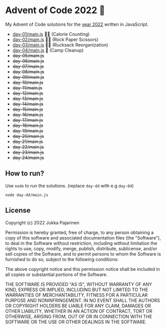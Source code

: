 # Advent of Code 2022 🎄

My Advent of Code solutions for the [year 2022](https://adventofcode.com/2022) written in JavaScript.

- [day-01/main.js](./day-01/main.js) 🌟🌟 (Calorie Counting)
- [day-02/main.js](./day-02/main.js) 🌟🌟 (Rock Paper Scissors)
- [day-03/main.js](./day-03/main.js) 🌟🌟 (Rucksack Reorganization)
- [day-04/main.js](./day-04/main.js) 🌟 (Camp Cleanup)
- ~~day-05/main.js~~
- ~~day-06/main.js~~
- ~~day-07/main.js~~
- ~~day-08/main.js~~
- ~~day-09/main.js~~
- ~~day-10/main.js~~
- ~~day-11/main.js~~
- ~~day-12/main.js~~
- ~~day-13/main.js~~
- ~~day-14/main.js~~
- ~~day-15/main.js~~
- ~~day-16/main.js~~
- ~~day-17/main.js~~
- ~~day-18/main.js~~
- ~~day-19/main.js~~
- ~~day-20/main.js~~
- ~~day-21/main.js~~
- ~~day-22/main.js~~
- ~~day-23/main.js~~
- ~~day-24/main.js~~

## How to run?

Use `node` to run the solutions. (replace `day-dd` with e.g `day-04`)

```
node day-dd/main.js
```

## License

Copyright (c) 2022 Jukka Pajarinen

Permission is hereby granted, free of charge, to any person obtaining a copy of this software and associated documentation files (the "Software"), to deal in the Software without restriction, including without limitation the rights to use, copy, modify, merge, publish, distribute, sublicense, and/or sell copies of the Software, and to permit persons to whom the Software is furnished to do so, subject to the following conditions:

The above copyright notice and this permission notice shall be included in all copies or substantial portions of the Software.

THE SOFTWARE IS PROVIDED "AS IS", WITHOUT WARRANTY OF ANY KIND, EXPRESS OR IMPLIED, INCLUDING BUT NOT LIMITED TO THE WARRANTIES OF MERCHANTABILITY, FITNESS FOR A PARTICULAR PURPOSE AND NONINFRINGEMENT. IN NO EVENT SHALL THE AUTHORS OR COPYRIGHT HOLDERS BE LIABLE FOR ANY CLAIM, DAMAGES OR OTHER LIABILITY, WHETHER IN AN ACTION OF CONTRACT, TORT OR OTHERWISE, ARISING FROM, OUT OF OR IN CONNECTION WITH THE SOFTWARE OR THE USE OR OTHER DEALINGS IN THE SOFTWARE.
